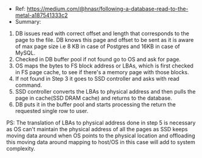 - Ref: https://medium.com/@hnasr/following-a-database-read-to-the-metal-a187541333c2
- Summary:
1.  DB issues read with correct offset and length that corresponds to the page to the file. DB knows this page and offset to be sent as it is aware of max page size i.e 8 KB in case of Postgres and 16KB in case of MySQL.
2.  Checked in DB buffer pool if not found go to OS and ask for page.
3.  OS maps the bytes to FS block address or LBAs, which is first checked in FS page cache, to see if there's a memory page with those blocks.
4.  If not found in Step 3 it goes to SSD controller and asks with read command.
5.  SSD controller converts the LBAs to physical address and then pulls the page in cache(SSD DRAM cache) and returns to the database.
6.  DB puts it in the buffer pool and starts processing the return the requested single row to user.

PS: The translation of LBAs to physical address done in step 5 is necessary as OS can't maintain the physical address of all the pages as SSD keeps moving data around when OS points to the physical location and offloading this moving data around mapping to host/OS in this case will add to system complexity.